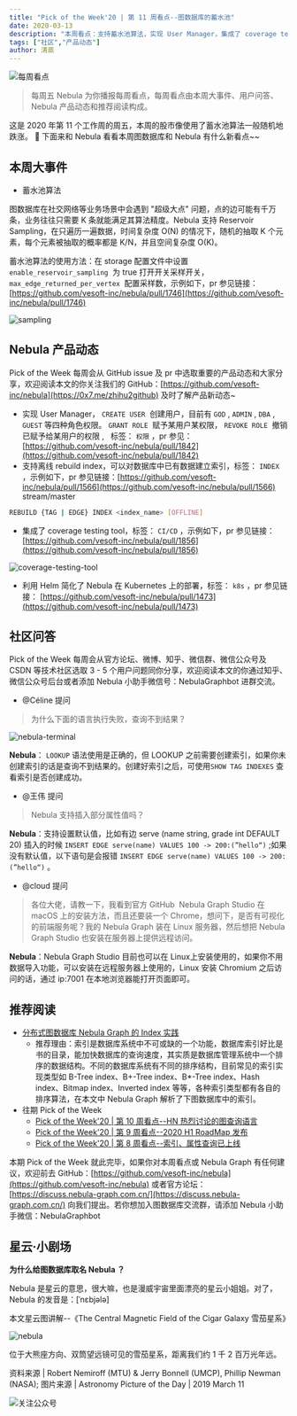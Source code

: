 ```yaml
---
title: "Pick of the Week'20 | 第 11 周看点--图数据库的蓄水池"
date: 2020-03-13
description: "本周看点：支持蓄水池算法，实现 User Manager，集成了 coverage testing tool…"
tags: ["社区","产品动态"]
author: 清蒸
---
```


![每周看点](https://www-cdn.nebula-graph.com.cn/nebula-blog/PotW.png)

> 每周五 Nebula 为你播报每周看点，每周看点由本周大事件、用户问答、Nebula 产品动态和推荐阅读构成。

这是 2020 年第 11 个工作周的周五，本周的股市像使用了蓄水池算法一般随机地跌涨。 🌝 下面来和 Nebula 看看本周图数据库和 Nebula 有什么新看点~~

## 本周大事件

- 蓄水池算法

图数据库在社交网络等业务场景中会遇到 "超级大点" 问题，点的边可能有千万条，业务往往只需要 K 条就能满足其算法精度。Nebula 支持 Reservoir Sampling，在只遍历一遍数据，时间复杂度 O(N) 的情况下，随机的抽取 K 个元素，每个元素被抽取的概率都是 K/N，并且空间复杂度 O(K)。

蓄水池算法的使用方法：在 storage 配置文件中设置 `enable_reservoir_sampling`  为 true 打开开关采样开关， `max_edge_returned_per_vertex`  配置采样数，示例如下，pr 参见链接：[https://github.com/vesoft-inc/nebula/pull/1746](https://github.com/vesoft-inc/nebula/pull/1746)

![sampling](https://www-cdn.nebula-graph.com.cn/nebula-blog/PotW201101.png)

## Nebula 产品动态

Pick of the Week 每周会从 GitHub issue 及 pr 中选取重要的产品动态和大家分享，欢迎阅读本文的你关注我们的 GitHub：[https://github.com/vesoft-inc/nebula](https://0x7.me/zhihu2github) 及时了解产品新动态~

- 实现 User Manager， `CREATE USER`  创建用户，目前有 `GOD` , `ADMIN` , `DBA` , `GUEST` 等四种角色权限。 `GRANT ROLE`  赋予某用户某权限， `REVOKE ROLE`  撤销已赋予给某用户的权限 ,   标签： `权限` ，pr 参见：[https://github.com/vesoft-inc/nebula/pull/1842](https://github.com/vesoft-inc/nebula/pull/1842)
- 支持离线 rebuild index，可以对数据库中已有数据建立索引，标签： `INDEX` ，示例如下，pr 参见链接：[https://github.com/vesoft-inc/nebula/pull/1566](https://github.com/vesoft-inc/nebula/pull/1566)
stream/master

```bash
REBUILD {TAG | EDGE} INDEX <index_name> [OFFLINE]
```

- 集成了 coverage testing tool，标签： `CI/CD` ，示例如下，pr 参见链接： [https://github.com/vesoft-inc/nebula/pull/1856](https://github.com/vesoft-inc/nebula/pull/1856)

![coverage-testing-tool](https://www-cdn.nebula-graph.com.cn/nebula-blog/PotW201102.png)

-  利用 Helm 简化了 Nebula 在 Kubernetes 上的部署，标签： `k8s` ，pr 参见链接： [https://github.com/vesoft-inc/nebula/pull/1473](https://github.com/vesoft-inc/nebula/pull/1473)

## 社区问答

Pick of the Week 每周会从官方论坛、微博、知乎、微信群、微信公众号及 CSDN 等技术社区选取 3 - 5 个用户问题同你分享，欢迎阅读本文的你通过知乎、微信公众号后台或者添加 Nebula 小助手微信号：NebulaGraphbot 进群交流。

- @Céline 提问
> 为什么下面的语言执行失败，查询不到结果？

![nebula-terminal](https://www-cdn.nebula-graph.com.cn/nebula-blog/PotW201103.png)

**Nebula**： `LOOKUP` 语法使用是正确的，但 LOOKUP 之前需要创建索引，如果你未创建索引的话是查询不到结果的。创建好索引之后，可使用`SHOW TAG INDEXES` 查看索引是否创建成功。

- @王伟 提问
> Nebula 支持插入部分属性值吗？

**Nebula**：支持设置默认值，比如有边 serve (name string, grade int DEFAULT 20)
插入的时候 `INSERT EDGE serve(name) VALUES 100 -> 200:(”hello“)` ;如果没有默认值，以下语句是会报错 `INSERT EDGE serve(name) VALUES 100 -> 200:(”hello“)` 。

- @cloud 提问
> 各位大佬，请教一下，我看到官方 GitHub  Nebula Graph Studio 在 macOS 上的安装方法，而且还要装一个 Chrome，想问下，是否有可视化的前端服务呢？我的 Nebula Graph 装在 Linux 服务器，然后想把 Nebula Graph Studio 也安装在服务器上提供远程访问。

**Nebula**：Nebula Graph Studio 目前也可以在 Linux上安装使用的，如果你不用数据导入功能，可以安装在远程服务器上使用的，Linux 安装 Chromium 之后访问的话，通过 ip:7001 在本地浏览器能打开页面即可。

## 推荐阅读

- [分布式图数据库 Nebula Graph 的 Index 实践](https://nebula-graph.io/cn/posts/how-indexing-works-in-nebula-graph/)
  - 推荐理由：索引是数据库系统中不可或缺的一个功能，数据库索引好比是书的目录，能加快数据库的查询速度，其实质是数据库管理系统中一个排序的数据结构。不同的数据库系统有不同的排序结构，目前常见的索引实现类型如 B-Tree index、B+-Tree index、B*-Tree index、Hash index、Bitmap index、Inverted index 等等，各种索引类型都有各自的排序算法，在本文中 Nebula Graph 解析了下图数据库中的索引。
- 往期 Pick of the Week
  - [Pick of the Week'20 | 第 10 周看点--HN 热烈讨论的图查询语言](https://nebula-graph.io/cn/posts/nebula-graph-weekly-pickup-2020-03-06/)
  - [Pick of the Week'20 | 第 9 周看点--2020 H1 RoadMap 发布](https://nebula-graph.io/cn/posts/nebula-graph-weekly-pickup-2020-02-28/)
  - [Pick of the Week'20 | 第 8 周看点--索引、属性查询已上线](https://nebula-graph.io/cn/posts/nebula-graph-weekly-pickup-2020-02-21/)

本期 Pick of the Week 就此完毕，如果你对本周看点或 Nebula Graph 有任何建议，欢迎前去 GitHub：[https://github.com/vesoft-inc/nebula](https://github.com/vesoft-inc/nebula) 或者官方论坛：[https://discuss.nebula-graph.com.cn/](https://discuss.nebula-graph.com.cn/) 向我们提出。若你想加入图数据库交流群，请添加 Nebula 小助手微信：NebulaGraphbot 

## 星云·小剧场

**为什么给图数据库取名 Nebula ？**

Nebula 是星云的意思，很大嘛，也是漫威宇宙里面漂亮的星云小姐姐。对了，Nebula 的发音是：[ˈnɛbjələ]

本文星云图讲解--《The Central Magnetic Field of the Cigar Galaxy 雪茄星系》

![nebula](https://www-cdn.nebula-graph.com.cn/nebula-blog/PotW2011Nebula.png)

位于大熊座方向、双筒望远镜可见的雪茄星系，距离我们约 1 千 2 百万光年远。

资料来源 | Robert Nemiroff (MTU) & Jerry Bonnell (UMCP), Phillip Newman (NASA);
图片来源 | Astronomy Picture of the Day | 2019 March 11

![关注公众号](https://www-cdn.nebula-graph.com.cn/nebula-blog/WeChatOffical.png)
